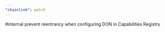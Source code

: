 ```yaml
---
"chainlink": patch
---
```


#internal prevent reentrancy when configuring DON in Capabilities Registry
